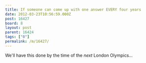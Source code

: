 ```yaml
---
title: If someone can come up with one answer EVERY four years
date: 2012-03-23T10:56:59.000Z
post: 16427
board: 8
layout: post
parent: 16424
tags: ["0"]
permalink: /m/16427/
---
```

We'll have this done by the time of the *next* London Olympics...
